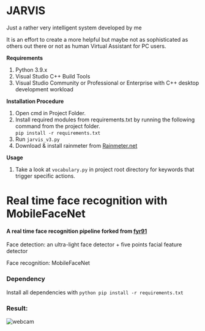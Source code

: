 # JARVIS
Just a rather very intelligent system developed by me

It is an effort to create a more helpful but maybe not as sophisticated as others out there or not as human Virtual Assistant for PC users.

**Requirements**
1. Python 3.9.x
2. Visual Studio C++ Build Tools
3. Visual Studio Community or Professional or Enterprise with C++ desktop development workload

**Installation Procedure**
1. Open cmd in Project Folder.  
2. Install required modules from requirements.txt by running the following command from the project folder.  
```pip install -r requirements.txt```  
3. Run ```jarvis_v3.py```  
4. Download & install rainmeter from [Rainmeter.net](https://www.rainmeter.net/)  


**Usage**  
1. Take a look at ```vocabulary.py``` in project root directory for keywords that trigger specific actions.

# Real time face recognition with MobileFaceNet
#### A real time face recognition pipeline forked from [fyr91](https://github.com/fyr91/face_recognition)

Face detection: an ultra-light face detector + five points facial feature detector

Face recognition: MobileFaceNet

### Dependency
Install all dependencies with 
```python pip install -r requirements.txt```

### Result:
![webcam](output/recog_trim.gif)

